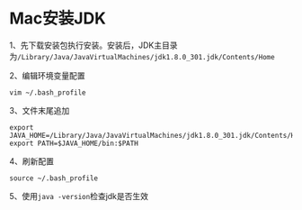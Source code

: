 # Mac安装JDK

1、先下载安装包执行安装。安装后，JDK主目录为`/Library/Java/JavaVirtualMachines/jdk1.8.0_301.jdk/Contents/Home`

2、编辑环境变量配置

```shell
vim ~/.bash_profile
```

3、文件末尾追加

```shell
export JAVA_HOME=/Library/Java/JavaVirtualMachines/jdk1.8.0_301.jdk/Contents/Home
export PATH=$JAVA_HOME/bin:$PATH
```

4、刷新配置

```shell
source ~/.bash_profile
```

5、使用`java -version`检查jdk是否生效
